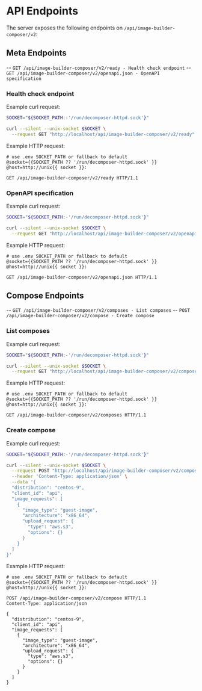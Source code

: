 # API Endpoints

The server exposes the following endpoints on `/api/image-builder-composer/v2`:

## Meta Endpoints

-- `GET /api/image-builder-composer/v2/ready - Health check endpoint`
-- `GET /api/image-builder-composer/v2/openapi.json - OpenAPI specification`

### Health check endpoint

Example curl request:

```bash
SOCKET="${SOCKET_PATH:-'/run/decomposer-httpd.sock'}"

curl --silent --unix-socket $SOCKET \
  --request GET "http://localhost/api/image-builder-composer/v2/ready"
```

Example HTTP request:

```http
# use .env SOCKET_PATH or fallback to default
@socket={{SOCKET_PATH ?? '/run/decomposer-httpd.sock' }}
@host=http://unix{{ socket }}:

GET /api/image-builder-composer/v2/ready HTTP/1.1
```

### OpenAPI specification

Example curl request:

```bash
SOCKET="${SOCKET_PATH:-'/run/decomposer-httpd.sock'}"

curl --silent --unix-socket $SOCKET \
  --request GET "http://localhost/api/image-builder-composer/v2/openapi.json"
```

Example HTTP request:

```http
# use .env SOCKET_PATH or fallback to default
@socket={{SOCKET_PATH ?? '/run/decomposer-httpd.sock' }}
@host=http://unix{{ socket }}:

GET /api/image-builder-composer/v2/openapi.json HTTP/1.1
```

## Compose Endpoints

-- `GET /api/image-builder-composer/v2/composes - List composes`
-- `POST /api/image-builder-composer/v2/compose - Create compose`

### List composes

Example curl request:

```bash
SOCKET="${SOCKET_PATH:-'/run/decomposer-httpd.sock'}"

curl --silent --unix-socket $SOCKET \
  --request GET "http://localhost/api/image-builder-composer/v2/composes"
```

Example HTTP request:

```http
# use .env SOCKET_PATH or fallback to default
@socket={{SOCKET_PATH ?? '/run/decomposer-httpd.sock' }}
@host=http://unix{{ socket }}:

GET /api/image-builder-composer/v2/composes HTTP/1.1
```

### Create compose

Example curl request:

```bash
SOCKET="${SOCKET_PATH:-'/run/decomposer-httpd.sock'}"

curl --silent --unix-socket $SOCKET \
  --request POST "http://localhost/api/image-builder-composer/v2/compose" \
  --header 'Content-Type: application/json' \
  --data '{
  "distribution": "centos-9",
  "client_id": "api",
  "image_requests": [
    {
      "image_type": "guest-image",
      "architecture": "x86_64",
      "upload_request": {
        "type": "aws.s3",
        "options": {}
      }
    }
  ]
}'
```

Example HTTP request:

```http
# use .env SOCKET_PATH or fallback to default
@socket={{SOCKET_PATH ?? '/run/decomposer-httpd.sock' }}
@host=http://unix{{ socket }}:

POST /api/image-builder-composer/v2/compose HTTP/1.1
Content-Type: application/json

{
  "distribution": "centos-9",
  "client_id": "api",
  "image_requests": [
    {
      "image_type": "guest-image",
      "architecture": "x86_64",
      "upload_request": {
        "type": "aws.s3",
        "options": {}
      }
    }
  ]
}
```
